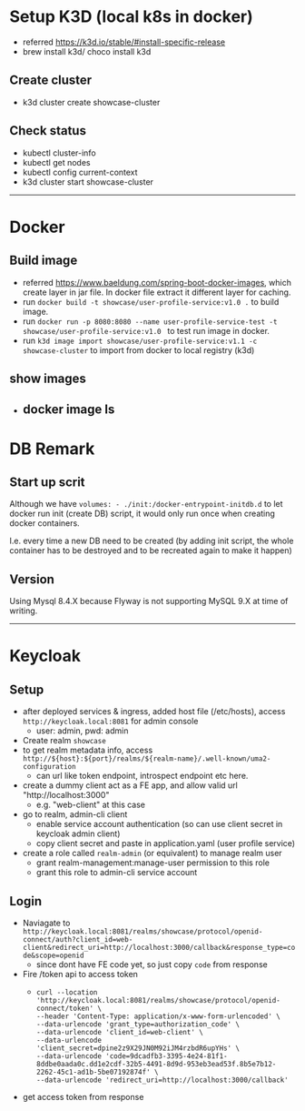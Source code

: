 # Setup K3D (local k8s in docker)

- referred https://k3d.io/stable/#install-specific-release
- brew install k3d/ choco install k3d

## Create cluster

- k3d cluster create showcase-cluster

## Check status

- kubectl cluster-info
- kubectl get nodes
- kubectl config current-context
- k3d cluster start showcase-cluster

--- 

# Docker

## Build image

- referred https://www.baeldung.com/spring-boot-docker-images, which create layer in jar file. In
  docker file extract it
  different layer for caching.
- run `docker build -t showcase/user-profile-service:v1.0 .` to build image.
- run
  `docker run -p 8080:8080 --name user-profile-service-test -t showcase/user-profile-service:v1.0 `
  to test run image in docker.
- run `k3d image import showcase/user-profile-service:v1.1 -c showcase-cluster` to import from
  docker to local registry (k3d)

## show images

- docker image ls
  --

# DB Remark

## Start up scrit

Although we have `volumes: - ./init:/docker-entrypoint-initdb.d` to let docker run init (create DB)
script,
it would only run once when creating docker containers.

I.e. every time a new DB need to be created (by adding init script, the whole container has to be
destroyed and to be
recreated again to make it happen)

## Version

Using Mysql 8.4.X because Flyway is not supporting MySQL 9.X at time of writing.

--- 

# Keycloak
## Setup
- after deployed services & ingress, added host file (/etc/hosts), access
  `http://keycloak.local:8081` for admin console
    - user: admin, pwd: admin
- Create realm `showcase`
- to get realm metadata info, access
  `http://${host}:${port}/realms/${realm-name}/.well-known/uma2-configuration`
    - can url like token endpoint, introspect endpoint etc here.
- create a dummy client act as a FE app, and allow valid url "http://localhost:3000"
    - e.g. "web-client" at this case
- go to realm, admin-cli client
  - enable service account authentication (so can use client secret in keycloak admin client)
  - copy client secret and paste in application.yaml (user profile service)
- create a role called `realm-admin` (or equivalent) to manage realm user
  - grant realm-management:manage-user permission to this role
  - grant this role to admin-cli service account
## Login
- Naviagate to `http://keycloak.local:8081/realms/showcase/protocol/openid-connect/auth?client_id=web-client&redirect_uri=http://localhost:3000/callback&response_type=code&scope=openid`
  - since dont have FE code yet, so just copy `code` from response
- Fire /token api to access token
  - ```curl
    curl --location 'http://keycloak.local:8081/realms/showcase/protocol/openid-connect/token' \
    --header 'Content-Type: application/x-www-form-urlencoded' \
    --data-urlencode 'grant_type=authorization_code' \
    --data-urlencode 'client_id=web-client' \
    --data-urlencode 'client_secret=dpine2z9X29JN0M92iJM4rzbdR6upYHs' \
    --data-urlencode 'code=9dcadfb3-3395-4e24-81f1-8ddbe0aada0c.dd1e2cdf-32b5-4491-8d9d-953eb3ead53f.8b5e7b12-2262-45c1-ad1b-5be07192874f' \
    --data-urlencode 'redirect_uri=http://localhost:3000/callback'
    ```
- get access token from response